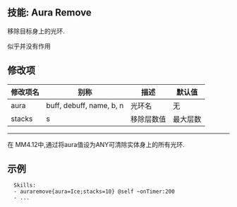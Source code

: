 技能: Aura Remove
--------------------------

移除目标身上的光环.

似乎并没有作用

修改项
----------

| 修改项名 | 别称    | 描述                                                                                                    | 默认值 |
|-----------|------------|----------------------------------------------------------------------------------------------------------------|---------------|
| aura      | buff, debuff, name, b, n | 光环名 | 无 |
| stacks    | s                        | 移除层数值 | 最大层数 |

--------

在 MM4.12中,通过将aura值设为ANY可清除实体身上的所有光环.

示例
--------

      Skills:
      - auraremove{aura=Ice;stacks=10} @self ~onTimer:200
      - ...